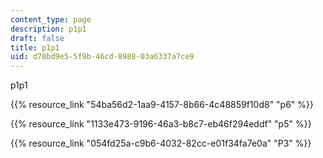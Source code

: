 ```yaml
---
content_type: page
description: p1p1
draft: false
title: p1p1
uid: d78bd9e5-5f9b-46cd-8988-03a6337a7ce9
---
```

p1p1

{{% resource_link "54ba56d2-1aa9-4157-8b66-4c48859f10d8" "p6" %}}

{{% resource_link "1133e473-9196-46a3-b8c7-eb46f294eddf" "p5" %}}

{{% resource_link "054fd25a-c9b6-4032-82cc-e01f34fa7e0a" "P3" %}}